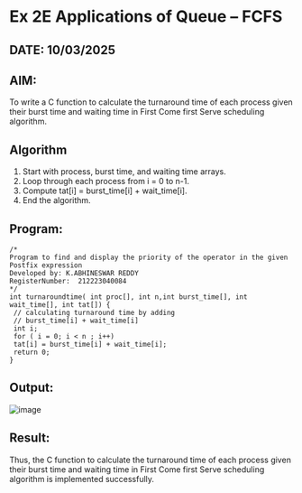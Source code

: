 # Ex 2E Applications of Queue – FCFS
## DATE: 10/03/2025
## AIM:
To write a C function to calculate the turnaround time of each process given their burst time and waiting time in First Come first Serve scheduling algorithm.
## Algorithm
1. Start with process, burst time, and waiting time arrays.
2. Loop through each process from i = 0 to n-1.
3. Compute tat[i] = burst_time[i] + wait_time[i].
4. End the algorithm.  

## Program:
```
/*
Program to find and display the priority of the operator in the given Postfix expression
Developed by: K.ABHINESWAR REDDY
RegisterNumber:  212223040084
*/
int turnaroundtime( int proc[], int n,int burst_time[], int wait_time[], int tat[]) {
 // calculating turnaround time by adding
 // burst_time[i] + wait_time[i]
 int i;
 for ( i = 0; i < n ; i++)
 tat[i] = burst_time[i] + wait_time[i];
 return 0;
}

```

## Output:

![image](https://github.com/user-attachments/assets/d748a2c6-003f-44f3-8d06-ca136ccc8662)


## Result:
Thus, the C function to calculate the turnaround time of each process given their burst time and waiting time in First Come first Serve scheduling algorithm is implemented successfully.
